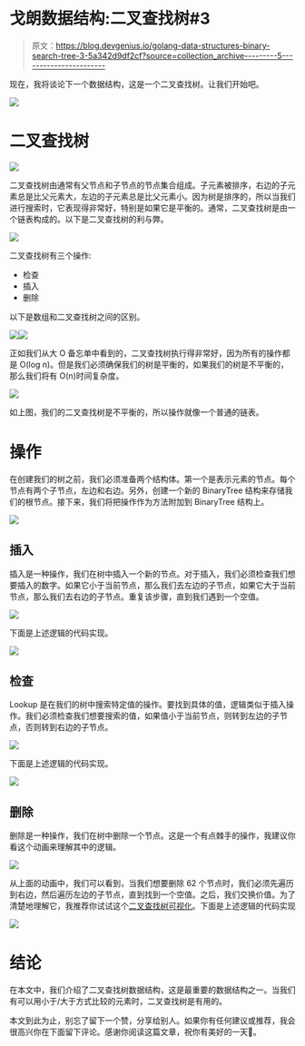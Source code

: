# 戈朗数据结构:二叉查找树#3

> 原文：<https://blog.devgenius.io/golang-data-structures-binary-search-tree-3-5a342d9df2cf?source=collection_archive---------5----------------------->

现在，我将谈论下一个数据结构，这是一个二叉查找树。让我们开始吧。

![](img/161476d7c88c281525832cac47458a5e.png)

# 二叉查找树

![](img/561ee07ada559a5ef5d24ea8045f58b3.png)

二叉查找树由通常有父节点和子节点的节点集合组成。子元素被排序，右边的子元素总是比父元素大，左边的子元素总是比父元素小。因为树是排序的，所以当我们进行搜索时，它表现得非常好，特别是如果它是平衡的。通常，二叉查找树是由一个链表构成的。以下是二叉查找树的利与弊。

![](img/3425a96060de1716b4d745df0a8e73eb.png)

二叉查找树有三个操作:

*   检查
*   插入
*   删除

以下是数组和二叉查找树之间的区别。

![](img/aff6f85e16f955fcda0e7b7323e39464.png)![](img/cfeba0a0080e8ef72be3d82fee9f29f0.png)

正如我们从大 O 备忘单中看到的，二叉查找树执行得非常好，因为所有的操作都是 O(log n)。但是我们必须确保我们的树是平衡的，如果我们的树是不平衡的，那么我们将有 O(n)时间复杂度。

![](img/b8f9717d695f7a3250b502f5b8bf1c8e.png)

如上图，我们的二叉查找树是不平衡的，所以操作就像一个普通的链表。

# 操作

在创建我们的树之前，我们必须准备两个结构体。第一个是表示元素的节点。每个节点有两个子节点，左边和右边。另外，创建一个新的 BinaryTree 结构来存储我们的根节点。接下来，我们将把操作作为方法附加到 BinaryTree 结构上。

![](img/47f0143c7a4df7f259af3751ca3ed9e4.png)

## 插入

插入是一种操作，我们在树中插入一个新的节点。对于插入，我们必须检查我们想要插入的数字。如果它小于当前节点，那么我们去左边的子节点，如果它大于当前节点，那么我们去右边的子节点。重复该步骤，直到我们遇到一个空值。

![](img/8051b28bc6a42874a107638df05ec808.png)

下面是上述逻辑的代码实现。

![](img/b555459a99660e0ef1c7ac7d7c14d8eb.png)

## 检查

Lookup 是在我们的树中搜索特定值的操作。要找到具体的值，逻辑类似于插入操作。我们必须检查我们想要搜索的值，如果值小于当前节点，则转到左边的子节点，否则转到右边的子节点。

![](img/a904228d411bfbb584156248d2305a3b.png)

下面是上述逻辑的代码实现。

![](img/3f9d0e9dcd6661f2da28d6aae12b8c5f.png)

## 删除

删除是一种操作，我们在树中删除一个节点。这是一个有点棘手的操作，我建议你看这个动画来理解其中的逻辑。

![](img/cf01a5f6a592233b29a483bcba34af45.png)

从上面的动画中，我们可以看到，当我们想要删除 62 个节点时，我们必须先遍历到右边，然后遍历左边的子节点，直到找到一个空值。之后，我们交换价值。为了清楚地理解它，我推荐你试试这个[二叉查找树可视化](https://visualgo.net/en/bst)。下面是上述逻辑的代码实现

![](img/c4a6e42257fb716f51348bdbfdda02fd.png)

# 结论

在本文中，我们介绍了二叉查找树数据结构，这是最重要的数据结构之一。当我们有可以用小于/大于方式比较的元素时，二叉查找树是有用的。

本文到此为止，别忘了留下一个赞，分享给别人。如果你有任何建议或推荐，我会很高兴你在下面留下评论。感谢你阅读这篇文章，祝你有美好的一天👋。